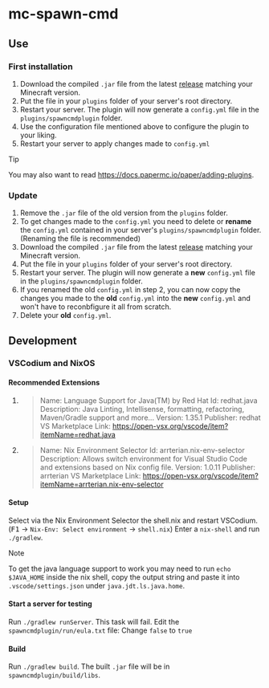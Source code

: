 # mc-spawn-cmd

## Use
### First installation
1. Download the compiled `.jar` file from the latest [release](https://github.com/Maloschnikow/mc-spawn-cmd/releases) matching your Minecraft version.
2. Put the file in your `plugins` folder of your server's root directory.
3. Restart your server. The plugin will now generate a `config.yml` file in the `plugins/spawncmdplugin` folder.
4. Use the configuration file mentioned above to configure the plugin to your liking.
5. Restart your server to apply changes made to `config.yml`

> [!TIP]
> You may also want to read https://docs.papermc.io/paper/adding-plugins.

### Update
1. Remove the `.jar` file of the old version from the `plugins` folder.
2. To get changes made to the `config.yml` you need to delete or **rename** the `config.yml` contained in your server's `plugins/spawncmdplugin` folder. (Renaming the file is recommended)
3. Download the compiled `.jar` file from the latest [release](https://github.com/Maloschnikow/mc-spawn-cmd/releases) matching your Minecraft version.
4. Put the file in your `plugins` folder of your server's root directory.
5. Restart your server. The plugin will now generate a **new** `config.yml` file in the `plugins/spawncmdplugin` folder.
6. If you renamed the old `config.yml` in step 2, you can now copy the changes you made to the **old** `config.yml` into the **new** `config.yml` and won't have to reconbfigure it all from scratch.
7. Delete your **old** `config.yml`.


## Development

### VSCodium and NixOS

#### Recommended Extensions

1. > Name: Language Support for Java(TM) by Red Hat
Id: redhat.java
Description: Java Linting, Intellisense, formatting, refactoring, Maven/Gradle support and more...
Version: 1.35.1
Publisher: redhat
VS Marketplace Link: https://open-vsx.org/vscode/item?itemName=redhat.java

2. >Name: Nix Environment Selector
Id: arrterian.nix-env-selector
Description: Allows switch environment for Visual Studio Code and extensions based on Nix config file.
Version: 1.0.11
Publisher: arrterian
VS Marketplace Link: https://open-vsx.org/vscode/item?itemName=arrterian.nix-env-selector


#### Setup
Select via the Nix Environment Selector the shell.nix and restart VSCodium. (<kbd>F1</kbd> &rarr; `Nix-Env: Select environment` &rarr; `shell.nix`)
Enter a `nix-shell` and run `./gradlew`.

> [!NOTE]
> To get the java language support to work you may need to run `echo $JAVA_HOME` inside the nix shell, copy the output string and paste it into `.vscode/settings.json` under `java.jdt.ls.java.home`.

#### Start a server for testing
Run `./gradlew runServer`. This task will fail.
Edit the `spawncmdplugin/run/eula.txt` file: Change `false` to `true`

#### Build
Run `./gradlew build`.
The built `.jar` file will be in `spawncmdplugin/build/libs`.